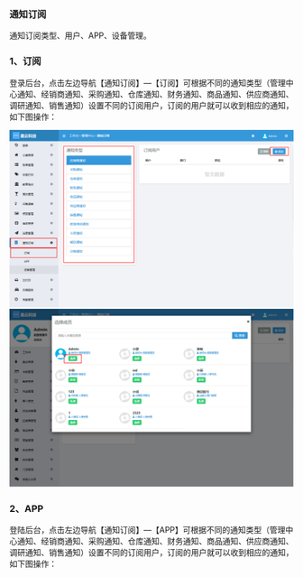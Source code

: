### 通知订阅

通知订阅类型、用户、APP、设备管理。

### 1、订阅

登录后台，点击左边导航【通知订阅】—【订阅】可根据不同的通知类型（管理中心通知、经销商通知、采购通知、仓库通知、财务通知、商品通知、供应商通知、调研通知、销售通知）设置不同的订阅用户，订阅的用户就可以收到相应的通知，如下图操作：

![](/assets/订阅01.jpg)![](/assets/订阅02.jpg)

### 2、APP

登陆后台，点击左边导航【通知订阅】—【APP】可根据不同的通知类型（管理中心通知、经销商通知、采购通知、仓库通知、财务通知、商品通知、供应商通知、调研通知、销售通知）设置不同的订阅用户，订阅的用户就可以收到相应的通知，如下图操作：

